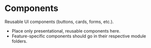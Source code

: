 # Components

Reusable UI components (buttons, cards, forms, etc.).

- Place only presentational, reusable components here.
- Feature-specific components should go in their respective module folders. 